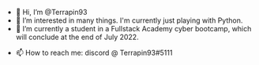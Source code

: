 - 👋 Hi, I’m @Terrapin93
- 👀 I’m interested in many things. I'm currently just playing with Python.
- 🌱 I’m currently a student in a Fullstack Academy cyber bootcamp, which will conclude at the end of July 2022.
<!--- 💞️ I’m looking to collaborate on ...--->
- 📫 How to reach me: discord @ Terrapin93#5111

<!---
Terrapin93/Terrapin93 is a ✨ special ✨ repository because its `README.md` (this file) appears on your GitHub profile.
You can click the Preview link to take a look at your changes.
--->
